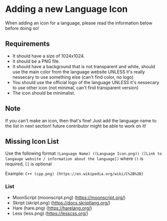 # Adding a new Language Icon

When adding an icon for a language, please read the information below before doing so!

## Requirements

-   It should have a size of 1024x1024.
-   It should be a PNG file.
-   It should have a background that is not transparent and white, should use the main color from the language website UNLESS it's really nessecary to use something else (can't find color, no logo)
-   You should use the official logo of the language UNLESS it's nessecary to use other icon (not minimal, can't find transparent version)
-   The icon should be minimalist.

## Note

If you can't make an icon, then that's fine! Just add the language name to the list in next section! future contributor might be able to work on it!

## Missing Icon List

Use the following format `(Language Name) ((Language Icon.png)) ([Link to langauge website / information about the language])` where `()` is required, `[]` is optional

Example: `C++ (cpp.png) (https://en.wikipedia.org/wiki/C%2B%2B)`

### List

-   MoonScript (moonscript.png) (https://moonscript.org/)
-   Skript (skript.png) (https://docs.skriptlang.org/)
-   Hare (hare.png) (https://harelang.org/)
-   Less (less.png) (https://lesscss.org/)
